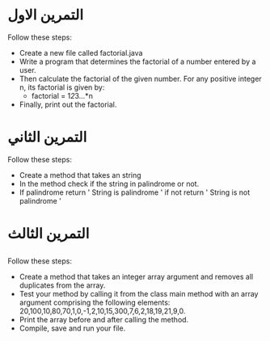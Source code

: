 
# التمرين الاول
Follow these steps:
- Create a new file called factorial.java
- Write a program that determines the factorial of a number entered by a user.
- Then calculate the factorial of the given number. For any positive integer n, its factorial is given by:
    - factorial = 1*2*3...*n
- Finally, print out the factorial.
# التمرين الثاني

Follow these steps:
- Create a method that takes an string
- In the method check if the string in palindrome or not.
- If palindrome return ' String is palindrome ' if not return '  String is not palindrome '
# التمرين الثالث
## 

Follow these steps:
- Create a method that takes an integer array argument and removes all duplicates from the array.
- Test your method by calling it from the class main method with an array argument comprising the following elements: 20,100,10,80,70,1,0,-1,2,10,15,300,7,6,2,18,19,21,9,0.
- Print the array before and after calling the method.
- Compile, save and run your file.

